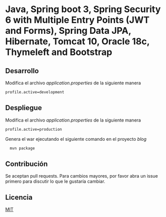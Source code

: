 # Java, Spring boot 3, Spring Security 6 with Multiple Entry Points (JWT and Forms), Spring Data JPA, Hibernate, Tomcat 10, Oracle 18c,  Thymeleft and Bootstrap

## Desarrollo
Modifica el archivo *application.properties* de la siguiente manera
```bash
profile.active=development
```


## Despliegue
Modifica el archivo *application.properties* de la siguiente manera
```bash
profile.active=production
```
Genera el war ejecutando el siguiente comando en el proyecto *blog*
```bash
  mvn package
```
## Contribución

Se aceptan pull requests. Para cambios mayores, por favor abra un issue primero
para discutir lo que le gustaría cambiar.

## Licencia

[MIT](https://choosealicense.com/licenses/mit/)